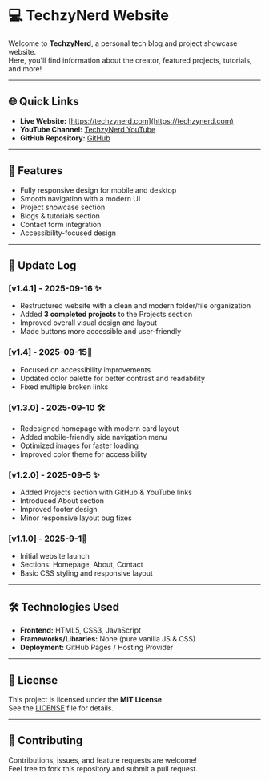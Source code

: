 # 💻 TechzyNerd Website

Welcome to **TechzyNerd**, a personal tech blog and project showcase website.  
Here, you'll find information about the creator, featured projects, tutorials, and more!

---

## 🌐 Quick Links
- **Live Website:** [https://techzynerd.com](https://techzynerd.com)
- **YouTube Channel:** [TechzyNerd YouTube](https://www.youtube.com/channel/yourchannel)
- **GitHub Repository:** [GitHub](https://github.com/yourusername/techzynerd)

---

## 🚀 Features
- Fully responsive design for mobile and desktop
- Smooth navigation with a modern UI
- Project showcase section
- Blogs & tutorials section
- Contact form integration
- Accessibility-focused design

---

## 📝 Update Log

### [v1.4.1] - 2025-09-16 ✨
- Restructured website with a clean and modern folder/file organization  
- Added **3 completed projects** to the Projects section  
- Improved overall visual design and layout  
- Made buttons more accessible and user-friendly  

### [v1.4] - 2025-09-15🎨
- Focused on accessibility improvements  
- Updated color palette for better contrast and readability  
- Fixed multiple broken links  

### [v1.3.0] - 2025-09-10 🛠️
- Redesigned homepage with modern card layout  
- Added mobile-friendly side navigation menu  
- Optimized images for faster loading  
- Improved color theme for accessibility  

### [v1.2.0] - 2025-09-5 ✨
- Added Projects section with GitHub & YouTube links  
- Introduced About section  
- Improved footer design  
- Minor responsive layout bug fixes  

### [v1.1.0] - 2025-9-1🚀
- Initial website launch  
- Sections: Homepage, About, Contact  
- Basic CSS styling and responsive layout  

---

## 🛠️ Technologies Used
- **Frontend:** HTML5, CSS3, JavaScript  
- **Frameworks/Libraries:** None (pure vanilla JS & CSS)  
- **Deployment:** GitHub Pages / Hosting Provider

---

## 📄 License
This project is licensed under the **MIT License**.  
See the [LICENSE](LICENSE) file for details.

---

## 🤝 Contributing
Contributions, issues, and feature requests are welcome!  
Feel free to fork this repository and submit a pull request.

